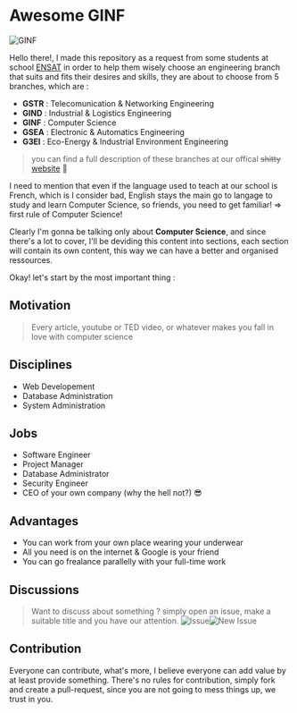 # Awesome GINF

![GINF](https://raw.githubusercontent.com/Zianwar/awesome-ginf/master/images/ginf.png?token=AGMZeFbP2EnVs2S29E2B4NdXZpn19lu6ks5VqvTTwA%3D%3D "Génie Informatique")            

Hello there!, I made this repository as a request from some students at school [ENSAT](http://ensat.ac.ma) in order to help them wisely choose an engineering branch that suits and fits their desires and skills, they are about to choose from 5 branches, which are : 

+ **GSTR** : Telecomunication & Networking Engineering
+ **GIND** : Industrial & Logistics Engineering
+ **GINF** : Computer Science
+ **GSEA** : Electronic & Automatics Engineering 
+ **G3EI** : Eco-Energy & Industrial Environment Engineering 

> you can find a full description of these branches at our offical  ~~shitty~~ [website](http://ensat.ac.ma) :poop:

I need to mention that even if the language used to teach at our school is French, which is I consider bad, English stays the main go to langage to study and learn Computer Science, so friends, you need to get familiar! => first rule of Computer Science!

Clearly I'm gonna be talking only about **Computer Science**, and since there's a lot to cover, I'll be deviding this content into sections, each section will contain its own content, this way we can have a better and organised ressources.

Okay! let's start by the most important thing :  


## Motivation
>Every article, youtube or TED video, or whatever makes you fall in love with computer science


## Disciplines
+ Web Developement 
+ Database Administration
+ System Administration


## Jobs
+ Software Engineer
+ Project Manager
+ Database Administrator
+ Security Engineer
+ CEO of your own company (why the hell not?) :sunglasses:


## Advantages
+ You can work from your own place wearing your underwear
+ All you need is on the internet & Google is your friend
+ You can go frealance parallelly with your full-time work


## Discussions
>Want to discuss about something ?
>simply open an issue, make a suitable title and you have our attention.
![Issue](https://raw.githubusercontent.com/Zianwar/awesome-ginf/master/images/issue.png?token=AGMZeMfh_7UiP1E0KmfpS42HMwwNuipcks5VqwGowA%3D%3D "Issues Section")![New Issue](https://raw.githubusercontent.com/Zianwar/awesome-ginf/master/images/newissue.png?token=AGMZeH-_oY8YQQPGTBapgVqPA9n_7Xfkks5VqwHVwA%3D%3D "Create New Issue")            


## Contribution
Everyone can contribute, what's more, I believe everyone can add value by at least provide something.
There's no rules for contribution, simply fork and create a pull-request, since you are not going to mess things up, 
we trust in you. 

